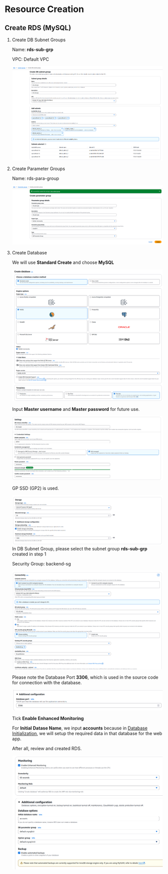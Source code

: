 # Resource Creation

## Create RDS (MySQL)


1. Create DB Subnet Groups
   
   Name: **rds-sub-grp**
   
   VPC: Default VPC
   
   ![](imgs/rds-sub-grp.png)
   
2. Create Parameter Groups

   Name: rds-para-group

   ![](imgs/rds-para-grp.png)
   
3. Create Database

   We will use **Standard Create** and choose **MySQL**

   ![](imgs/create-db-1.png)
   
   Input **Master username** and **Master password** for future use.
   
   ![](imgs/create-db-2.png)
   
   GP SSD (GP2) is used.
   
   ![](imgs/create-db-3.png)
   In DB Subnet Group, please select the subnet group **rds-sub-grp** created in step 1
   
   Security Group: backend-sg
   
   ![](imgs/create-db-4.png)
   
   Please note the Database Port **3306**, which is used in the source code for connection with the database.
   
   ![](imgs/create-db-5.png)
   
   Tick **Enable Enhanced Monitoring**
   
   For **Initial Datase Name**, we input **accounts** because in [Database Initialization](4_database_initialization.md), we will setup the required data in that database for the web app.
   
   After all, review and created RDS.
   
   ![](imgs/create-db-6.png)